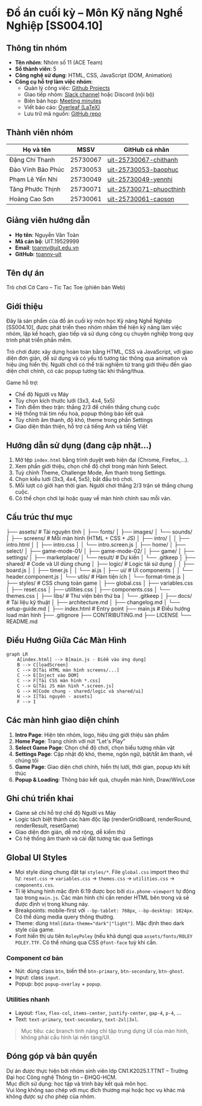 # Đồ án cuối kỳ – Môn Kỹ năng Nghề Nghiệp [SS004.10]

## Thông tin nhóm

- **Tên nhóm**: Nhóm số 11 (ACE Team)
- **Số thành viên**: 5
- **Công nghệ sử dụng**: HTML, CSS, JavaScript (DOM, Animation)
- **Công cụ hỗ trợ làm việc nhóm**:
  - Quản lý công việc: [Github Projects](https://github.com/orgs/ace-team-uit/projects/1)
  - Giao tiếp nhóm: [Slack channel](https://ss004e31.slack.com/archives/C098L65A0Q5) hoặc Discord (nội bộ)
  - Biên bản họp: [Meeting minutes](https://ss004e31.slack.com/archives/C098L65A0Q5)
  - Viết báo cáo: [Overleaf (LaTeX)](https://www.overleaf.com/read/yvjnrzvvnfxr#a8c167)
  - Lưu trữ mã nguồn: [GitHub repo](https://github.com/ace-team-uit/SS004.10_FinalProject_TicTacToe)

## Thành viên nhóm

| Họ và tên         | MSSV     | GitHub cá nhân                                                        |
| ----------------- | -------- | --------------------------------------------------------------------- |
| Đặng Chí Thanh    | 25730067 | [uit-25730067-chithanh](https://github.com/uit-25730067-chithanh)     |
| Đào Vĩnh Bảo Phúc | 25730053 | [uit-25730053-baophuc](https://github.com/uit-25730053-baophuc)       |
| Phạm Lê Yến Nhi   | 25730049 | [uit-25730049-yennhi](https://github.com/uit-25730049-yennhi)         |
| Tăng Phước Thịnh  | 25730071 | [uit-25730071-phuocthinh](https://github.com/uit-25730071-phuocthinh) |
| Hoàng Cao Sơn     | 25730061 | [uit-25730061-caoson](https://github.com/uit-25730061-caoson)         |

## Giảng viên hướng dẫn

- **Họ tên**: Nguyễn Văn Toàn
- **Mã cán bộ**: UIT.19529999
- **Email**: toannv@uit.edu.vn
- **GitHub**: [toannv-uit](https://github.com/toannv-uit)

## Tên dự án

Trò chơi Cờ Caro – Tic Tac Toe (phiên bản Web)

## Giới thiệu

Đây là sản phẩm của đồ án cuối kỳ môn học Kỹ năng Nghề Nghiệp [SS004.10], được phát triển theo nhóm nhằm thể hiện kỹ năng làm việc nhóm, lập kế hoạch, giao tiếp và sử dụng công cụ chuyên nghiệp trong quy trình phát triển phần mềm.

Trò chơi được xây dựng hoàn toàn bằng HTML, CSS và JavaScript, với giao diện đơn giản, dễ sử dụng và có yếu tố tương tác thông qua animation và hiệu ứng hiển thị. Người chơi có thể trải nghiệm từ trang giới thiệu đến giao diện chơi chính, có các popup tương tác khi thắng/thua.

Game hỗ trợ:

- Chế độ Người vs Máy
- Tùy chọn kích thước lưới (3x3, 4x4, 5x5)
- Tính điểm theo trận: thắng 2/3 để chiến thắng chung cuộc
- Hệ thống trái tim nếu hoà, popup thông báo kết quả
- Tùy chỉnh âm thanh, độ khó, theme trong phần Settings
- Giao diện thân thiện, hỗ trợ cả tiếng Anh và tiếng Việt

## Hướng dẫn sử dụng (đang cập nhật...)

1. Mở tệp `index.html` bằng trình duyệt web hiện đại (Chrome, Firefox,...).
2. Xem phần giới thiệu, chọn chế độ chơi trong màn hình Select.
3. Tuỳ chỉnh Theme, Challenge Mode, Âm thanh trong Settings.
4. Chọn kiểu lưới (3x3, 4x4, 5x5), bắt đầu trò chơi.
5. Mỗi lượt có giới hạn thời gian. Người chơi thắng 2/3 trận sẽ thắng chung cuộc.
6. Có thể chọn chơi lại hoặc quay về màn hình chính sau mỗi ván.

## Cấu trúc thư mục

├── assets/ # Tài nguyên tĩnh
│ ├── fonts/
│ ├── images/
│ └── sounds/
│
├── screens/ # Mỗi màn hình (HTML + CSS + JS)
│ ├── intro/
│ │ ├── intro.html
│ │ ├── intro.css
│ │ └── intro.screen.js
│ ├── home/
│ ├── select/
│ ├── game-mode-01/
│ ├── game-mode-02/
│ ├── game/
│ ├── settings/
│ ├── marketplace/
│ └── result/ # Dự kiến
│ └── .gitkeep
│
├── shared/ # Code và UI dùng chung
│ ├── logic/ # Logic tái sử dụng
│ │ ├── board.js
│ │ ├── timer.js
│ │ └── ai.js
│ ├── ui/ # UI components
│ │ └── header.component.js
│ └── utils/ # Hàm tiện ích
│ └── format-time.js
│
├── styles/ # CSS chung toàn game
│ ├── global.css
│ ├── variables.css
│ ├── reset.css
│ ├── utilities.css
│ ├── components.css
│ └── themes.css
│
├── libs/ # Thư viện bên thứ ba
│ └── .gitkeep
│
├── docs/ # Tài liệu kỹ thuật
│ ├── architecture.md
│ ├── changelog.md
│ └── setup-guide.md
│
├── index.html # Entry point
├── main.js # Điều hướng load màn hình
├── .gitignore
├── CONTRIBUTING.md
├── LICENSE
└── README.md

## Điều Hướng Giữa Các Màn Hình

```mermaid
graph LR
    A[index.html] --> B[main.js - Điểm vào ứng dụng]
    B --> C[loadScreen]
    C --> D[Tải HTML màn hình screens/...]
    C --> E[Inject vào DOM]
    C --> F[Tải CSS màn hình *.css]
    C --> G[Tải JS màn hình *.screen.js]
    G --> H[Code chung - shared/logic và shared/ui]
    H --> I[Tài nguyên - assets]
    F --> I
```

## Các màn hình giao diện chính

1. **Intro Page**: Hiện tên nhóm, logo, hiệu ứng giới thiệu sản phẩm
2. **Home Page**: Trang chính với nút “Let's Play”
3. **Select Game Page**: Chọn chế độ chơi, chọn biểu tượng nhân vật
4. **Settings Page**: Cập nhật độ khó, theme, ngôn ngữ, bật/tắt âm thanh, về chúng tôi
5. **Game Page**: Giao diện chơi chính, hiển thị lưới, thời gian, popup khi kết thúc
6. **Popup & Loading**: Thông báo kết quả, chuyển màn hình, Draw/Win/Lose

## Ghi chú triển khai

- Game sẽ chỉ hỗ trợ chế độ Người vs Máy
- Logic tách biệt thành các hàm độc lập (renderGridBoard, renderRound, renderResult, resetGame)
- Giao diện đơn giản, dễ mở rộng, dễ kiểm thử
- Có hệ thống âm thanh và cài đặt tương tác qua Settings

## Global UI Styles

- Mọi style dùng chung đặt tại `styles/*`. File `global.css` import theo thứ tự: `reset.css` → `variables.css` → `themes.css` → `utilities.css` → `components.css`.
- Tỉ lệ khung hình mặc định 6:19 được bọc bởi `div.phone-viewport` tự động tạo trong `main.js`. Các màn hình chỉ cần render HTML bên trong và sẽ được định vị trong khung này.
- Breakpoints: mobile-first với `--bp-tablet: 768px`, `--bp-desktop: 1024px`. Có thể dùng media query thông thường.
- Theme: dùng `html[data-theme="dark"|"light"]`. Mặc định theo dark style của game.
- Font hiển thị ưu tiên `RoleyPoley` (nếu khả dụng) qua `assets/fonts/ROLEY POLEY.TTF`. Có thể nhúng qua CSS `@font-face` tuỳ khi cần.

### Component cơ bản

- Nút: dùng class `btn`, biến thể `btn-primary`, `btn-secondary`, `btn-ghost`.
- Input: class `input`.
- Popup: bọc `popup-overlay` + `popup`.

### Utilities nhanh

- Layout: `flex`, `flex-col`, `items-center`, `justify-center`, `gap-4`, `p-4`, ...
- Text: `text-primary`, `text-secondary`, `text-2xl|3xl`.

> Mục tiêu: các branch tính năng chỉ tập trung dựng UI của màn hình, không phải cấu hình lại nền tảng/UI.

<!-- ## Tài liệu nội bộ

🔒 Tài liệu nội bộ của nhóm được quản lý riêng thông qua hệ thống Wiki trên GitHub (private).
Nếu là giảng viên, bạn có thể liên hệ nhóm qua Slack để được chia sẻ quyền truy cập nếu cần. -->

## Đóng góp và bản quyền

Dự án được thực hiện bởi nhóm sinh viên lớp CN1.K2025.1.TTNT – Trường Đại học Công nghệ Thông tin – ĐHQG-HCM.  
Mục đích sử dụng: học tập và trình bày kết quả môn học.  
Vui lòng không sao chép với mục đích thương mại hoặc học vụ khác mà không được sự cho phép của nhóm.
